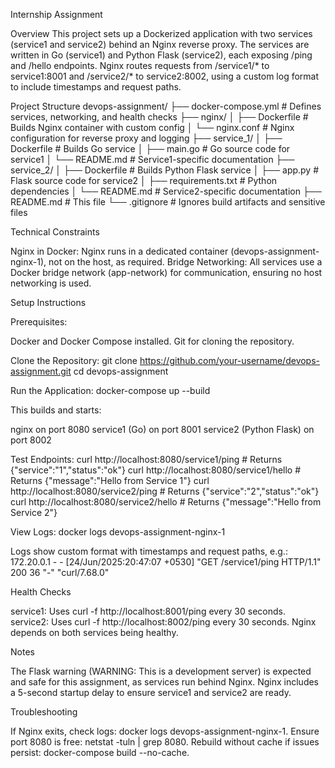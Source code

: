 Internship Assignment 


Overview
This project sets up a Dockerized application with two services (service1 and service2) behind an Nginx reverse proxy. The services are written in Go (service1) and Python Flask (service2), each exposing /ping and /hello endpoints. Nginx routes requests from /service1/* to service1:8001 and /service2/* to service2:8002, using a custom log format to include timestamps and request paths.


Project Structure
devops-assignment/
├── docker-compose.yml       # Defines services, networking, and health checks 
├── nginx/
│   ├── Dockerfile          # Builds Nginx container with custom config 
│   └── nginx.conf          # Nginx configuration for reverse proxy and logging
├── service_1/
│   ├── Dockerfile          # Builds Go service
│   ├── main.go             # Go source code for service1
│   └── README.md           # Service1-specific documentation
├── service_2/
│   ├── Dockerfile          # Builds Python Flask service
│   ├── app.py              # Flask source code for service2
│   ├── requirements.txt    # Python dependencies
│   └── README.md           # Service2-specific documentation
├── README.md               # This file
└── .gitignore              # Ignores build artifacts and sensitive files


Technical Constraints

Nginx in Docker: Nginx runs in a dedicated container (devops-assignment-nginx-1), not on the host, as required.
Bridge Networking: All services use a Docker bridge network (app-network) for communication, ensuring no host networking is used.

Setup Instructions

Prerequisites:

Docker and Docker Compose installed.
Git for cloning the repository.


Clone the Repository:
git clone https://github.com/your-username/devops-assignment.git
cd devops-assignment


Run the Application:
docker-compose up --build

This builds and starts:

nginx on port 8080
service1 (Go) on port 8001
service2 (Python Flask) on port 8002


Test Endpoints:
curl http://localhost:8080/service1/ping    # Returns {"service":"1","status":"ok"}
curl http://localhost:8080/service1/hello   # Returns {"message":"Hello from Service 1"}
curl http://localhost:8080/service2/ping    # Returns {"service":"2","status":"ok"}
curl http://localhost:8080/service2/hello   # Returns {"message":"Hello from Service 2"}


View Logs:
docker logs devops-assignment-nginx-1

Logs show custom format with timestamps and request paths, e.g.:
172.20.0.1 - - [24/Jun/2025:20:47:07 +0530] "GET /service1/ping HTTP/1.1" 200 36 "-" "curl/7.68.0"



Health Checks

service1: Uses curl -f http://localhost:8001/ping every 30 seconds.
service2: Uses curl -f http://localhost:8002/ping every 30 seconds.
Nginx depends on both services being healthy.

Notes

The Flask warning (WARNING: This is a development server) is expected and safe for this assignment, as services run behind Nginx.
Nginx includes a 5-second startup delay to ensure service1 and service2 are ready.

Troubleshooting

If Nginx exits, check logs: docker logs devops-assignment-nginx-1.
Ensure port 8080 is free: netstat -tuln | grep 8080.
Rebuild without cache if issues persist: docker-compose build --no-cache.
